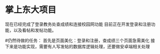 # 掌上东大项目
现在已经完成了登录教务处查成绩和连接校园网功能
目前正在开发登录和注册功能，以及看帖和发帖功能。



#仍然待做的任务：
首先是页面美化：登录和注册，查成绩三个页面急需美化
接下来是功能实现，需要有人写发帖的数据库逻辑处理，还要做安卓端相关处理
